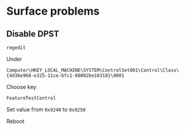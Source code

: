 # Surface problems

## Disable DPST

```batch
regedit
```

Under

```
Computer\HKEY_LOCAL_MACHINE\SYSTEM\ControlSet001\Control\Class\{4d36e968-e325-11ce-bfc1-08002be10318}\0001
```

Choose key

```
FeatureTestControl
```

Set value from `0x9240` to `0x9250`

Reboot
